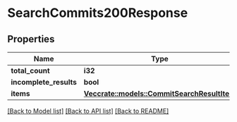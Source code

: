 # SearchCommits200Response

## Properties

Name | Type | Description | Notes
------------ | ------------- | ------------- | -------------
**total_count** | **i32** |  | 
**incomplete_results** | **bool** |  | 
**items** | [**Vec<crate::models::CommitSearchResultItem>**](commit-search-result-item.md) |  | 

[[Back to Model list]](../README.md#documentation-for-models) [[Back to API list]](../README.md#documentation-for-api-endpoints) [[Back to README]](../README.md)


